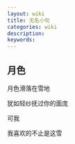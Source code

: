 ```yaml
---
layout: wiki
title: 无名小句
categories: wiki
description: 
keywords: 
---
```


## 月色
月色滑落在雪地

犹如轻纱抚过你的面庞

可我

我喜欢的不止是这雪